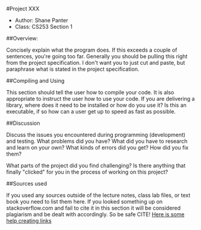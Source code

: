 #Project XXX

* Author: Shane Panter
* Class: CS253 Section 1

##Overview:

Concisely explain what the program does. If this exceeds a couple of
sentences, you're going too far. Generally you should be pulling this
right from the project specification. I don't want you to just cut and
paste, but paraphrase what is stated in the project specification.

##Compiling and Using

This section should tell the user how to compile your code.  It is
also appropriate to instruct the user how to use your code. If you are
delivering a library, where does it need to be installed or how do you
use it? Is this an executable, if so how can a user get up to speed as
fast as possible.

##Discussion

Discuss the issues you encountered during programming (development)
and testing. What problems did you have? What did you have to
research and learn on your own? What kinds of errors did you get? How
did you fix them?

What parts of the project did you find challenging? Is there anything
that finally "clicked" for you in the process of working on this
project?

##Sources used

If you used any sources outside of the lecture notes, class lab files,
or text book you need to list them here. If you looked something up on
stackoverflow.com and fail to cite it in this section it will be
considered plagiarism and be dealt with accordingly. So be safe CITE!
[Here is some help creating links](https://github.com/adam-p/markdown-here/wiki/Markdown-Cheatsheet#links)
